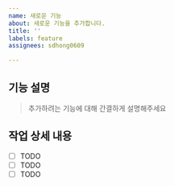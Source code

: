 ```yaml
---
name: 새로운 기능
about: 새로운 기능을 추가합니다.
title: ''
labels: feature
assignees: sdhong0609

---
```


## 기능 설명

> 추가하려는 기능에 대해 간결하게 설명해주세요

## 작업 상세 내용

- [ ] TODO
- [ ] TODO
- [ ] TODO

